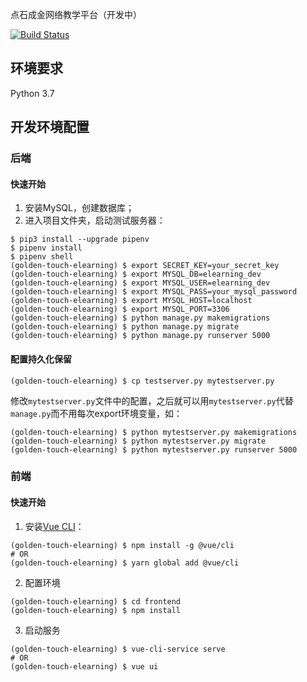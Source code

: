 点石成金网络教学平台（开发中）

[![Build Status](https://www.travis-ci.org/ZKLlab/golden-touch-elearning.svg?branch=dev)](https://www.travis-ci.org/ZKLlab/golden-touch-elearning)

## 环境要求

Python 3.7

## 开发环境配置

### 后端

#### 快速开始

1. 安装MySQL，创建数据库；
2. 进入项目文件夹，启动测试服务器：

```shell
$ pip3 install --upgrade pipenv
$ pipenv install
$ pipenv shell
(golden-touch-elearning) $ export SECRET_KEY=your_secret_key
(golden-touch-elearning) $ export MYSQL_DB=elearning_dev
(golden-touch-elearning) $ export MYSQL_USER=elearning_dev
(golden-touch-elearning) $ export MYSQL_PASS=your_mysql_password
(golden-touch-elearning) $ export MYSQL_HOST=localhost
(golden-touch-elearning) $ export MYSQL_PORT=3306
(golden-touch-elearning) $ python manage.py makemigrations
(golden-touch-elearning) $ python manage.py migrate
(golden-touch-elearning) $ python manage.py runserver 5000
```

#### 配置持久化保留

```shell
(golden-touch-elearning) $ cp testserver.py mytestserver.py
```

修改`mytestserver.py`文件中的配置，之后就可以用`mytestserver.py`代替`manage.py`而不用每次export环境变量，如：

```shell
(golden-touch-elearning) $ python mytestserver.py makemigrations
(golden-touch-elearning) $ python mytestserver.py migrate
(golden-touch-elearning) $ python mytestserver.py runserver 5000
```

### 前端

#### 快速开始

1. 安装[Vue CLI](https://cli.vuejs.org/zh/guide/installation.html)：

```shell
(golden-touch-elearning) $ npm install -g @vue/cli
# OR
(golden-touch-elearning) $ yarn global add @vue/cli
```

2. 配置环境

```shell
(golden-touch-elearning) $ cd frontend
(golden-touch-elearning) $ npm install
```

3. 启动服务

```shell
(golden-touch-elearning) $ vue-cli-service serve
# OR
(golden-touch-elearning) $ vue ui
```